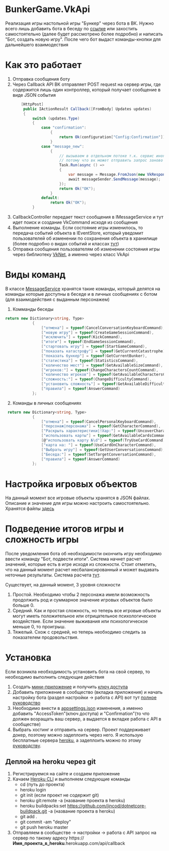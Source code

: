 # BunkerGame.VkApi
Реализация игры настольной игры "Бункер" через бота в ВК. Нужно всего лишь добавить бота в беседу по [ссылке](https://vk.com/club191848682) или захостить самостоятельно (далее будет рассмотрено более подробно) и написать "Бот, создать новую игру". После чего бот выдаст команды-кнопки для дальнейшего взаимодествия
# Как это работает
1. Отправка сообщения боту
2. Через Callback API ВК отправляет POST request на сервер игры, где содержится лишь один контроллер, который получает сообщение в виде JSON события
```C#
       [HttpPost]
        public IActionResult Callback([FromBody] Updates updates)
        {
            switch (updates.Type)
            {
                case "confirmation":
                    {
                        return Ok(configuration["Config:Confirmation"]);
                    }
                case "message_new":
                    {
                        // вызываем в отдельном потоке т.к. сервис иногда медленно выполняется и необходимо отправлять сразу OK 
                        // потому что вк может отправить запрос заново
                        Task.Run(async () =>
                        {
                            var message = Message.FromJson(new VkResponse(updates.Object));
                            await messageSender.SendMessage(message);
                        });
                        return Ok("OK");
                    }
                default:
                    return Ok("OK");
            }
```
3. CallbackController передает текст сообщения в IMessageService и тут идет поиск и создание VkCommand исходя из сообщения 
4. Выполнение команды. Если состояние игры изменилось, то передача событий объекта в IEventStore, который уведомит пользователей об изменении по сохранения объекта в хранилище (более подробно о видах событий и классах [тут](/src/BunkerGame.Domain))
5. Отправка сообщения пользователям об изменении состояния игры через библиотеку [VkNet](https://vknet.github.io/vk/), а именно через класс VkApi
# Виды команд 
В классе [MessageService](/src/BunkerGame.VkApi/VkGame/VkGameServices/MessageService.cs) хранятся такие команды, который делятся на команды которые доступны в беседе и в личных сообщениях с ботом (для взаимодействия с выданным персонажем)
1. Комманды беседы 
```C#
return new Dictionary<string, Type>
            {
                ["отмена"] = typeof(CancelConversationKeyboardCommand),
                ["новую игру"] = typeof(CreateGameSessionCommand),
                ["исключить"] = typeof(KickCommand),
                ["итоги"] = typeof(EndGameSessionCommand),
                ["стартовать игру"] = typeof(StartGameCommand),
                ["показать катастрофу"] = typeof(GetCurrentCatastrophe),
                ["показать бункер"] = typeof(GetCurrentBunker),
                ["статистика"] = typeof(StatisticsCommand),
                ["количество мест"] = typeof(GetAvailableSizeCommand),
                ["игроков:"] = typeof(ChangeCharactersCountCommand),
                ["количество игроков"] = typeof(GetAvailableCharactersCountCommand),
                ["сложность:"] = typeof(ChangeDifficultyCommand),
                ["установить сложность"] = typeof(GetAvailableDifficultiesCommand),
                ["правила"] = typeof(AnswerCommand)
            };
```
2. Команды в личных сообщениях
```C# 
 return new Dictionary<string, Type>
            {
                ["отмена"] = typeof(CancelPersonalKeyboardCommand),
                ["персонаж|персонажа"] = typeof(GetCharacterCommand),
                ["Раскрыть характеристики|!Хар:"] = typeof(UncoverCharacterComponentCommand),
                ["использовать карты"] = typeof(GetAvailableCardsCommand),
                [@"использовать карту №\d"] = typeof(TryUseCardCommand),
                ["карта на: "] = typeof(UseCardOnCharacterCommand),
                ["Выбрать игру"] = typeof(GetUserConversationsCommand),
                ["Беседа:"] = typeof(SetTargetConversationCommand),
                ["правила"] = typeof(AnswerCommand)
            };
```
# Настройка игровых объектов
На данный момент все игровые объекты хранятся в JSON файлах. Описание и значение для игры можно настроить самостоятельно. Хранятся файлы [здесь](/src/BunkerGame.VkApi/Infrastructure/GameComponentsJson)
# Подведение итогов игры и сложность игры
После уведомления бота об необходимости окончить игру необходимо ввести команду "Бот, подвести итоги". Система начнет расчет значений, которые есть в игре исходя из сложности. Стоит отметить, что на данный момент расчет несбалансированный и может выдавать неточные результаты. Система расчета [тут](/src/BunkerGame.VkApi/VkGame/GameSessions/ResultCounters).

Существует, на данный момент, 3 уровня сложности
1. Простой. Необходимо чтобы 2 персонажа имели возможность продолжить род и суммарное значение игровых объектов было больше 0.
2. Средний. Как и простая сложность, но теперь все игровые объекты могут иметь положительное или отрицательное психологическое воздействие. Если значение выживания или психологическое меньше 0, то проигрыш.
3. Тяжелый. Схож с средней, но теперь необходимо следить за показателем продовольствия.

# Установка
Если возникла необходимость установить бота на свой сервер, то необходимо выполнить следующие действия
1. Создать [мини-приложение](https://dev.vk.com/mini-apps/getting-started) и получить [ключ доступа](https://dev.vk.com/api/access-token/getting-started)
2. Добавить приложение в сообщество (вкладка приложения) и начать настройку бота (раздел настройки -> работа с API) вот тут [полное руководство](https://vk.com/dev/bots_docs)
3. Необходимо внести в [appsettings.json](/src/BunkerGame.VkApi/appsettings.json) изменения, а именно добавить "AccessToken"(ключ доступа) и "Confirmation"(то что должен возращать ваш сервер, а выдается в вкладке работа с API в сообществе)
4. Выбрать хостинг и отправить на сервер. Проект поддерживает докер, поэтому можно задеплоить через него. Я использую бесплатные сервера [heroku](https://heroku.com), а задеплоить можно по этому [руководству](https://medium.com/null-exception/deploy-net-core-app-to-heroku-a22a04f107c9). 
## Деплой на heroku через git
1. Регистрируемся на сайте и создаем приложение
2. Качаем [Heroku CLI](https://devcenter.heroku.com/articles/heroku-cli) и выполняем следующие команды
    + cd (путь до проекта)
    + heroku login
    + git init (если проект не содержит git)
    + heroku git:remote -a (название проекта в heroku)
    + heroku buildpacks:set https://github.com/jincod/dotnetcore-buildpack.git -a (название проекта в heroku)
    + git add .
    + git commit -am "deploy"
    + git push heroku master
3. Отправляем в сообществе -> настройки -> работа с API запрос на сервер по такому адресу https://**Имя_проекта_в_heroku**.herokuapp.com/api/callback
